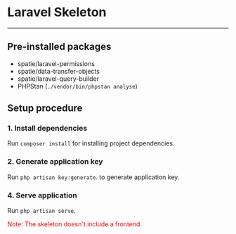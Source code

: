# Laravel Skeleton

---

## Pre-installed packages
- spatie/laravel-permissions
- spatie/data-transfer-objects
- spatie/laravel-query-builder
- PHPStan (`./vendor/bin/phpstan analyse`)

## Setup procedure
### 1. Install dependencies
Run `composer install` for installing project dependencies.

### 2. Generate application key
Run `php artisan key:generate`. to generate application key.

### 4. Serve application
Run `php artisan serve`.

<span style="color:red;">Note: The skeleton doesn't include a frontend.</span>
